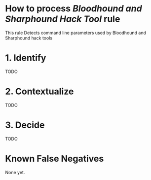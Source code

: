 # How to process *Bloodhound and Sharphound Hack Tool* rule
This rule Detects command line parameters used by Bloodhound and Sharphound hack tools

# 1. Identify
TODO

# 2. Contextualize
TODO

# 3. Decide
TODO

# Known False Negatives
None yet.

